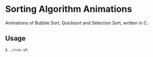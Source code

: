# Sorting Algorithm Animations

Animations of Bubble Sort, Quicksort and Selection Sort, written in C.

## Usage

`$ ./run.sh`
